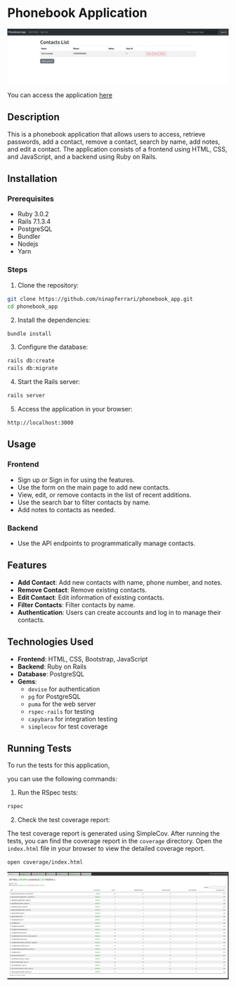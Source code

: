 # Phonebook Application

![Phonebook](images/phonebook.png)

You can access the application [here](https://phonebook-app-2xtx.onrender.com/)

## Description

This is a phonebook application that allows users to access, retrieve passwords, add a contact, remove a contact, search by name, add notes, and edit a contact. The application consists of a frontend using HTML, CSS, and JavaScript, and a backend using Ruby on Rails.

## Installation

### Prerequisites

- Ruby 3.0.2
- Rails 7.1.3.4
- PostgreSQL
- Bundler
- Nodejs
- Yarn

### Steps

1. Clone the repository:

```sh
git clone https://github.com/ninapferrari/phonebook_app.git
cd phonebook_app
```

2. Install the dependencies:

```sh
bundle install
```

3. Configure the database:

```sh
rails db:create
rails db:migrate
```

4. Start the Rails server:

```sh
rails server
```

5. Access the application in your browser:

```
http://localhost:3000
```

## Usage

### Frontend

- Sign up or Sign in for using the features.  
- Use the form on the main page to add new contacts.
- View, edit, or remove contacts in the list of recent additions.
- Use the search bar to filter contacts by name.
- Add notes to contacts as needed.

### Backend

- Use the API endpoints to programmatically manage contacts.

## Features

- **Add Contact**: Add new contacts with name, phone number, and notes.
- **Remove Contact**: Remove existing contacts.
- **Edit Contact**: Edit information of existing contacts.
- **Filter Contacts**: Filter contacts by name.
- **Authentication**: Users can create accounts and log in to manage their contacts.

## Technologies Used

- **Frontend**: HTML, CSS, Bootstrap, JavaScript
- **Backend**: Ruby on Rails
- **Database**: PostgreSQL
- **Gems**:
  - `devise` for authentication
  - `pg` for PostgreSQL
  - `puma` for the web server
  - `rspec-rails` for testing
  - `capybara` for integration testing
  - `simplecov` for test coverage


## Running Tests

To run the tests for this application,

 you can use the following commands:

1. Run the RSpec tests:

```sh
rspec
```

2. Check the test coverage report:

The test coverage report is generated using SimpleCov. After running the tests, you can find the coverage report in the `coverage` directory. Open the `index.html` file in your browser to view the detailed coverage report.

```sh
open coverage/index.html
```

![Coverage](images/coverage.png)
